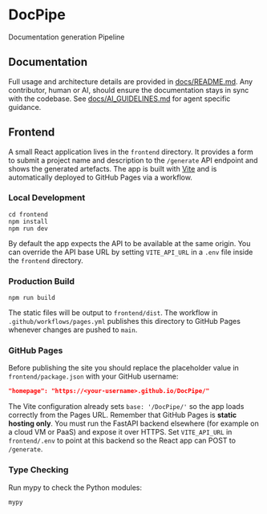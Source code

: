 # DocPipe

Documentation generation Pipeline

## Documentation

Full usage and architecture details are provided in [docs/README.md](docs/README.md). Any contributor, human or AI, should ensure the documentation stays in sync with the codebase. See [docs/AI_GUIDELINES.md](docs/AI_GUIDELINES.md) for agent specific guidance.

## Frontend

A small React application lives in the `frontend` directory. It provides a form to submit a project name and description to the `/generate` API endpoint and shows the generated artefacts. The app is built with [Vite](https://vitejs.dev/) and is automatically deployed to GitHub Pages via a workflow.

### Local Development

```
cd frontend
npm install
npm run dev
```

By default the app expects the API to be available at the same origin. You can override the API base URL by setting `VITE_API_URL` in a `.env` file inside the `frontend` directory.

### Production Build

```
npm run build
```

The static files will be output to `frontend/dist`. The workflow in `.github/workflows/pages.yml` publishes this directory to GitHub Pages whenever changes are pushed to `main`.

### GitHub Pages

Before publishing the site you should replace the placeholder value in `frontend/package.json` with your GitHub username:

```json
"homepage": "https://<your-username>.github.io/DocPipe/"
```

The Vite configuration already sets `base: '/DocPipe/'` so the app loads correctly from the Pages URL. Remember that GitHub Pages is **static hosting only**. You must run the FastAPI backend elsewhere (for example on a cloud VM or PaaS) and expose it over HTTPS. Set `VITE_API_URL` in `frontend/.env` to point at this backend so the React app can POST to `/generate`.

### Type Checking

Run mypy to check the Python modules:

```
mypy
```

